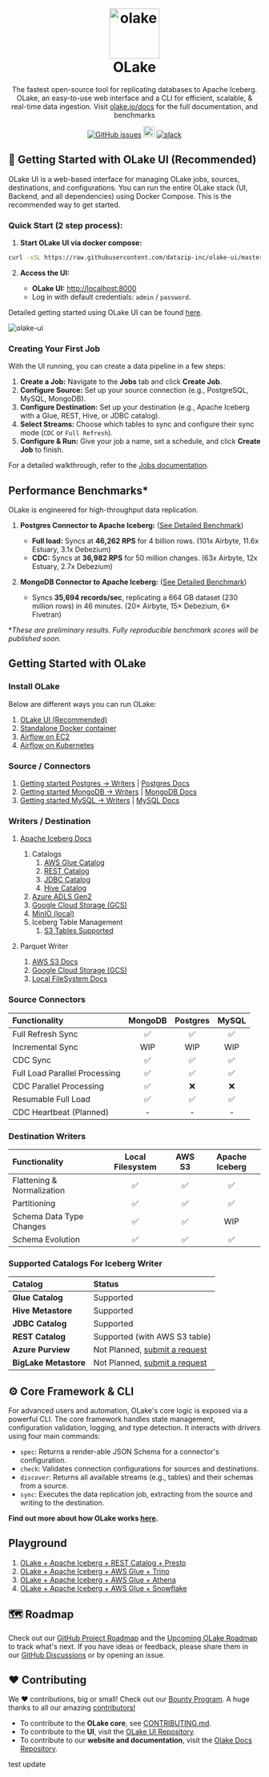 <h1 align="center" style="border-bottom: none">
    <a href="https://datazip.io/olake" target="_blank">
        <img alt="olake" src="https://github.com/user-attachments/assets/d204f25f-5289-423c-b3f2-44b2194bdeaf" width="100" height="100"/>
    </a>
    <br>OLake
</h1>

<p align="center">The fastest open-source tool for replicating databases to Apache Iceberg. OLake, an easy-to-use web interface and a CLI for efficient, scalable, & real-time data ingestion. Visit <a href="https://olake.io/" target="_blank">olake.io/docs</a> for the full documentation, and benchmarks</p>

<p align="center">
    <a href="https://github.com/datazip-inc/olake/issues"><img alt="GitHub issues" src="https://img.shields.io/github/issues/datazip-inc/olake"/></a> <a href="https://olake.io/docs"><img alt="Documentation" height="22" src="https://img.shields.io/badge/view-Documentation-blue?style=for-the-badge"/></a>
    <a href="https://join.slack.com/t/getolake/shared_invite/zt-2utw44do6-g4XuKKeqBghBMy2~LcJ4ag"><img alt="slack" src="https://img.shields.io/badge/Join%20Our%20Community-Slack-blue"/></a>
</p>

## 🚀 Getting Started with OLake UI (Recommended)

OLake UI is a web-based interface for managing OLake jobs, sources, destinations, and configurations. You can run the entire OLake stack (UI, Backend, and all dependencies) using Docker Compose. This is the recommended way to get started.

### Quick Start (2 step process):

1. **Start OLake UI via docker compose:**

```sh
curl -sSL https://raw.githubusercontent.com/datazip-inc/olake-ui/master/docker-compose.yml | docker compose -f - up -d
```

2. **Access the UI:**

      * **OLake UI:** [http://localhost:8000](http://localhost:8000)
      * Log in with default credentials: `admin` / `password`.

Detailed getting started using OLake UI can be found [here](https://olake.io/docs/getting-started/olake-ui).

![olake-ui](https://github.com/user-attachments/assets/6081e9ad-7aef-465f-bde1-5b41b19ec6cd)

### Creating Your First Job

With the UI running, you can create a data pipeline in a few steps:

1. **Create a Job:** Navigate to the **Jobs** tab and click **Create Job**.
2. **Configure Source:** Set up your source connection (e.g., PostgreSQL, MySQL, MongoDB).
3. **Configure Destination:** Set up your destination (e.g., Apache Iceberg with a Glue, REST, Hive, or JDBC catalog).
4. **Select Streams:** Choose which tables to sync and configure their sync mode (`CDC` or `Full Refresh`).
5. **Configure & Run:** Give your job a name, set a schedule, and click **Create Job** to finish.

For a detailed walkthrough, refer to the [Jobs documentation](https://olake.io/docs/jobs/create-jobs).

## Performance Benchmarks*

OLake is engineered for high-throughput data replication.

1. **Postgres Connector to Apache Iceberg:** ([See Detailed Benchmark](https://olake.io/docs/connectors/postgres/benchmarks))

      * **Full load:** Syncs at **46,262 RPS** for 4 billion rows. (101x Airbyte, 11.6x Estuary, 3.1x Debezium)
      * **CDC:** Syncs at **36,982 RPS** for 50 million changes. (63x Airbyte, 12x Estuary, 2.7x Debezium)

2. **MongoDB Connector to Apache Iceberg:** ([See Detailed Benchmark](https://olake.io/docs/connectors/mongodb/benchmarks))

      * Syncs **35,694 records/sec**, replicating a 664 GB dataset (230 million rows) in 46 minutes. (20× Airbyte, 15× Debezium, 6× Fivetran)

**These are preliminary results. Fully reproducible benchmark scores will be published soon.*

## Getting Started with OLake

### Install OLake

Below are different ways you can run OLake:

1. [OLake UI (Recommended)](https://olake.io/docs/getting-started/olake-ui)
2. [Standalone Docker container](https://olake.io/docs/install/docker)
3. [Airflow on EC2](https://olake.io/blog/olake-airflow-on-ec2?utm_source=chatgpt.com)
4. [Airflow on Kubernetes](https://olake.io/blog/olake-airflow)

### Source / Connectors

1. [Getting started Postgres -> Writers](https://github.com/datazip-inc/olake/tree/master/drivers/postgres) | [Postgres Docs](https://olake.io/docs/connectors/postgres/overview)
2. [Getting started MongoDB -> Writers](https://github.com/datazip-inc/olake/tree/master/drivers/mongodb) | [MongoDB Docs](https://olake.io/docs/connectors/mongodb/overview)
3. [Getting started MySQL -> Writers](https://github.com/datazip-inc/olake/tree/master/drivers/mysql)  | [MySQL Docs](https://olake.io/docs/connectors/mysql/overview)

### Writers / Destination

1. [Apache Iceberg Docs](https://olake.io/docs/writers/iceberg/overview)
    1. Catalogs
       1. [AWS Glue Catalog](https://olake.io/docs/writers/iceberg/catalog/glue)
       2. [REST Catalog](https://olake.io/docs/writers/iceberg/catalog/rest)
       3. [JDBC Catalog](https://olake.io/docs/writers/iceberg/catalog/jdbc)
       4. [Hive Catalog](https://olake.io/docs/writers/iceberg/catalog/hive)
    2. [Azure ADLS Gen2](https://olake.io/docs/writers/iceberg/azure)
    3. [Google Cloud Storage (GCS)](https://olake.io/docs/writers/iceberg/gcs)
    4. [MinIO (local)](https://olake.io/docs/writers/iceberg/docker-compose#local-catalog-test-setup)
    5. Iceberg Table Management
       1. [S3 Tables Supported](https://olake.io/docs/writers/iceberg/s3-tables)

2. Parquet Writer
   1. [AWS S3 Docs](https://olake.io/docs/writers/parquet/s3)
   2. [Google Cloud Storage (GCS)](https://olake.io/docs/writers/parquet/gcs)
   3. [Local FileSystem Docs](https://olake.io/docs/writers/parquet/local)



### Source Connectors

| Functionality                 | MongoDB | Postgres | MySQL |
| :---------------------------- | :-----: | :------: | :---: |
| Full Refresh Sync             |    ✅    |    ✅     |   ✅   |
| Incremental Sync              |    WIP    |    WIP     |   WIP   |
| CDC Sync                      |    ✅    |    ✅     |   ✅   |
| Full Load Parallel Processing |    ✅    |    ✅     |   ✅   |
| CDC Parallel Processing       |    ✅    |    ❌     |   ❌   |
| Resumable Full Load           |    ✅    |    ✅     |   ✅   |
| CDC Heartbeat (Planned)                 |    -    |    -     |   -   |

### Destination Writers

| Functionality              | Local Filesystem | AWS S3 | Apache Iceberg |
| :------------------------- | :--------------: | :----: | :------------: |
| Flattening & Normalization |        ✅         |   ✅    |       ✅        |
| Partitioning               |        ✅         |   ✅    |       ✅        |
| Schema Data Type Changes   |        ✅         |   ✅    |      WIP        |
| Schema Evolution           |        ✅         |   ✅    |       ✅        |

### Supported Catalogs For Iceberg Writer

| Catalog               | Status                                                                                                   |
| :-------------------- | :------------------------------------------------------------------------------------------------------- |
| **Glue Catalog**      | Supported                                                                                                |
| **Hive Metastore**    | Supported                                                                                                |
| **JDBC Catalog**      | Supported                                                                                                |
| **REST Catalog**      | Supported (with AWS S3 table)                                                                                               |
| **Azure Purview**     | Not Planned, [submit a request](https://github.com/datazip-inc/olake/issues/new?template=new-feature.md) |
| **BigLake Metastore** | Not Planned, [submit a request](https://github.com/datazip-inc/olake/issues/new?template=new-feature.md) |

## ⚙️ Core Framework & CLI

For advanced users and automation, OLake's core logic is exposed via a powerful CLI. The core framework handles state management, configuration validation, logging, and type detection. It interacts with drivers using four main commands:

* `spec`: Returns a render-able JSON Schema for a connector's configuration.
* `check`: Validates connection configurations for sources and destinations.
* `discover`: Returns all available streams (e.g., tables) and their schemas from a source.
* `sync`: Executes the data replication job, extracting from the source and writing to the destination.

**Find out more about how OLake works [here](https://olake.io/docs).**

## Playground

1. [OLake + Apache Iceberg + REST Catalog + Presto](https://olake.io/docs/playground/olake-iceberg-presto)
2. [OLake + Apache Iceberg + AWS Glue + Trino](https://olake.io/iceberg/olake-iceberg-trino)
3. [OLake + Apache Iceberg + AWS Glue + Athena](https://olake.io/iceberg/olake-iceberg-athena)
4. [OLake + Apache Iceberg + AWS Glue + Snowflake](https://olake.io/iceberg/olake-glue-snowflake)


## 🗺️ Roadmap

Check out our [GitHub Project Roadmap](https://github.com/orgs/datazip-inc/projects/5) and the [Upcoming OLake Roadmap](https://olake.io/docs/roadmap) to track what's next. If you have ideas or feedback, please share them in our [GitHub Discussions](https://github.com/datazip-inc/olake/discussions) or by opening an issue.

## ❤️ Contributing

We ❤️ contributions, big or small! Check out our [Bounty Program](https://olake.io/docs/community/issues-and-prs#goodies). A huge thanks to all our amazing [contributors!](https://github.com/datazip-inc/olake/graphs/contributors)

* To contribute to the **OLake core**, see [CONTRIBUTING.md](https://www.google.com/search?q=CONTRIBUTING.md).
* To contribute to the **UI**, visit the [OLake UI Repository](https://github.com/datazip-inc/olake-ui).
* To contribute to our **website and documentation**, visit the [Olake Docs Repository](https://github.com/datazip-inc/olake-docs/).

test update